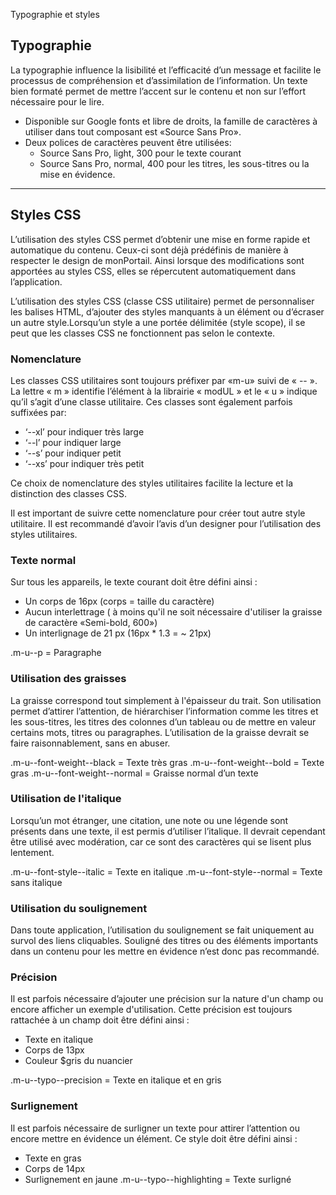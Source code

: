 Typographie et styles

## Typographie
La typographie influence la lisibilité et l’efficacité d’un message et facilite le processus de compréhension et d’assimilation de l’information. Un texte bien formaté permet de mettre l’accent sur le contenu et non sur l’effort nécessaire pour le lire.
* Disponible sur  Google fonts et libre de droits, la famille de caractères à utiliser dans tout composant est «Source Sans Pro».
* Deux polices de caractères peuvent être utilisées:
    * Source Sans Pro, light, 300 pour le texte courant
    * Source Sans Pro, normal, 400 pour les titres, les  sous-titres ou la mise en évidence.
---

## Styles CSS
L’utilisation des styles CSS permet d’obtenir une mise en forme rapide et automatique du contenu. Ceux-ci sont déjà prédéfinis de manière à respecter le design de monPortail. Ainsi lorsque des modifications sont apportées au styles CSS, elles se répercutent automatiquement dans l’application.

L’utilisation des styles CSS (classe CSS utilitaire) permet de personnaliser les balises HTML, d’ajouter des styles manquants à un élément ou d’écraser un autre style.Lorsqu’un style a une portée délimitée (style scope), il se peut que les classes CSS ne fonctionnent pas selon le contexte.

### Nomenclature
Les classes CSS utilitaires sont toujours préfixer par «m-u» suivi de « -- ». La lettre « m » identifie l’élément à la librairie « modUL » et le « u » indique qu’il s’agit d’une classe utilitaire. Ces classes sont également parfois suffixées par:
* ‘--xl’ pour indiquer très large
* ‘--l’ pour indiquer large
* ‘--s’ pour indiquer petit
* ‘--xs’ pour indiquer très petit

Ce choix de nomenclature des styles utilitaires facilite la lecture et la distinction des classes CSS.

Il est important de suivre cette nomenclature pour créer tout autre style utilitaire. Il est recommandé d’avoir l’avis d’un designer pour l’utilisation des styles utilitaires.

### Texte normal

Sur tous les appareils, le texte courant doit être défini ainsi :
* Un corps de 16px (corps = taille du caractère)
* Aucun interlettrage ( à moins qu'il ne soit nécessaire d'utiliser la graisse de caractère «Semi-bold, 600»)
* Un interlignage de 21 px (16px * 1.3  = ~ 21px)

.m-u--p  = Paragraphe

### Utilisation des graisses

La graisse correspond tout simplement à l'épaisseur du trait. Son utilisation permet d’attirer l’attention, de hiérarchiser l’information comme les titres et les sous-titres, les titres des colonnes d’un tableau ou de mettre en valeur certains mots, titres ou paragraphes. L’utilisation de la graisse devrait se faire raisonnablement, sans en abuser.

.m-u--font-weight--black  = Texte très gras
.m-u--font-weight--bold  = Texte gras
.m-u--font-weight--normal  = Graisse normal d’un texte

### Utilisation de l'italique
Lorsqu’un mot étranger, une citation, une note ou une légende sont présents dans une texte, il est permis d’utiliser l’italique. Il devrait cependant être utilisé avec modération, car ce sont des caractères qui se lisent plus lentement.

.m-u--font-style--italic  = Texte en italique
.m-u--font-style--normal = Texte sans italique

### Utilisation du soulignement
Dans toute application, l’utilisation du soulignement se fait uniquement au survol des liens cliquables. Souligné des titres ou des éléments importants dans un contenu pour les mettre en évidence n’est donc pas recommandé.


### Précision
Il est parfois nécessaire d’ajouter une précision sur la nature d'un champ ou encore afficher un exemple d'utilisation. Cette précision est toujours rattachée à un champ doit être défini ainsi :
* Texte en italique
* Corps de 13px
* Couleur $gris du nuancier

.m-u--typo--precision  = Texte en italique et en gris

### Surlignement
Il est parfois nécessaire de surligner un texte pour attirer l’attention ou encore mettre en évidence un élément. Ce style doit être défini ainsi :
* Texte  en gras
* Corps de 14px
* Surlignement en jaune
 .m-u--typo--highlighting  = Texte surligné
